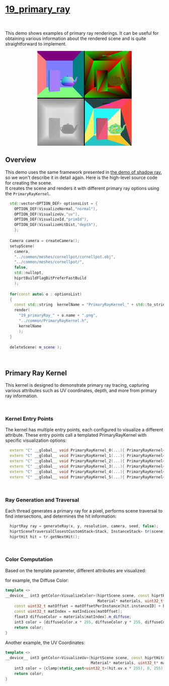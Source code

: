 # [19_primary_ray](../tutorials/19_primary_ray)

<br />

This demo shows examples of primary ray renderings. It can be useful for obtaining various information about the rendered scene and is quite straightforward to implement.

<div align="center">
    <img src="../tutorials/imgs/19_primary_ray.png" alt="img" width="300"/>
</div>

## Overview

This demo uses the same framework presented in [the demo of shadow ray](18_shadow_ray.md), so we won't describe it in detail again. Here is the high-level source code for creating the scene. <br />
It creates the scene and renders it with different primary ray options using the `PrimaryRayKernel`.


```cpp
  std::vector<OPTION_DEF> optionsList = {
    OPTION_DEF(VisualizeNormal,"normal"), 
    OPTION_DEF(VisualizeUv,"uv"), 
    OPTION_DEF(VisualizeId,"primId"), 
    OPTION_DEF(VisualizeHitDist,"depth"), 
    };

  Camera camera = createCamera();
  setupScene(
    camera,
    "../common/meshes/cornellpot/cornellpot.obj",
    "../common/meshes/cornellpot/",
    false,
    std::nullopt,
    hiprtBuildFlagBitPreferFastBuild
    );

  for(const auto& o : optionsList)
  {
    const std::string  kernelName = "PrimaryRayKernel_" + std::to_string( o.i );
    render(
      "19_primaryRay_" + o.name + ".png",
      "../common/PrimaryRayKernel.h",
      kernelName 
      );
  }

  deleteScene( m_scene );
```

<br />

## Primary Ray Kernel

This kernel is designed to demonstrate primary ray tracing, capturing various attributes such as UV coordinates, depth, and more from primary ray information.

<br />


### Kernel Entry Points

The kernel has multiple entry points, each configured to visualize a different attribute. These entry points call a templated PrimaryRayKernel with specific visualization options:

```cpp
  extern "C" __global__ void PrimaryRayKernel_0(...){ PrimaryRayKernel<VisualizeColor>(...); }
  extern "C" __global__ void PrimaryRayKernel_1(...){ PrimaryRayKernel<VisualizeUv>(...); }
  extern "C" __global__ void PrimaryRayKernel_2(...){ PrimaryRayKernel<VisualizeId>(...); }
  extern "C" __global__ void PrimaryRayKernel_3(...){ PrimaryRayKernel<VisualizeHitDist>(...); }
  extern "C" __global__ void PrimaryRayKernel_4(...){ PrimaryRayKernel<VisualizeNormal>(...); }
  extern "C" __global__ void PrimaryRayKernel_5(...){ PrimaryRayKernel<VisualizeAo>(...); }
```
<br />


### Ray Generation and Traversal

Each thread generates a primary ray for a pixel, performs scene traversal to find intersections, and determines the hit information:

```cpp
  hiprtRay ray = generateRay(x, y, resolution, camera, seed, false);
  hiprtSceneTraversalClosestCustomStack<Stack, InstanceStack> tr(scene, ray, stack, instanceStack);
  hiprtHit hit = tr.getNextHit();
```
<br />


### Color Computation

Based on the template parameter, different attributes are visualized:

for example, the Diffuse Color:

```cpp
template <>
__device__ int3 getColor<VisualizeColor>(hiprtScene scene, const hiprtHit& hit, uint32_t* matIndices,
                                         Material* materials, uint32_t* matOffsetPerInstance) {
    const uint32_t matOffset = matOffsetPerInstance[hit.instanceID] + hit.primID;
    const uint32_t matIndex = matIndices[matOffset];
    float3 diffuseColor = materials[matIndex].m_diffuse;
    int3 color = {diffuseColor.x * 255, diffuseColor.y * 255, diffuseColor.z * 255};
    return color;
}
```

Another example, the UV Coordinates:

```cpp
template <>
__device__ int3 getColor<VisualizeUv>(hiprtScene scene, const hiprtHit& hit, uint32_t* matIndices,
                                      Material* materials, uint32_t* matOffsetPerInstance) {
    int3 color = {clamp(static_cast<uint32_t>(hit.uv.x * 255), 0, 255), clamp(static_cast<uint32_t>(hit.uv.y * 255), 0, 255), 0};
    return color;
}

```





